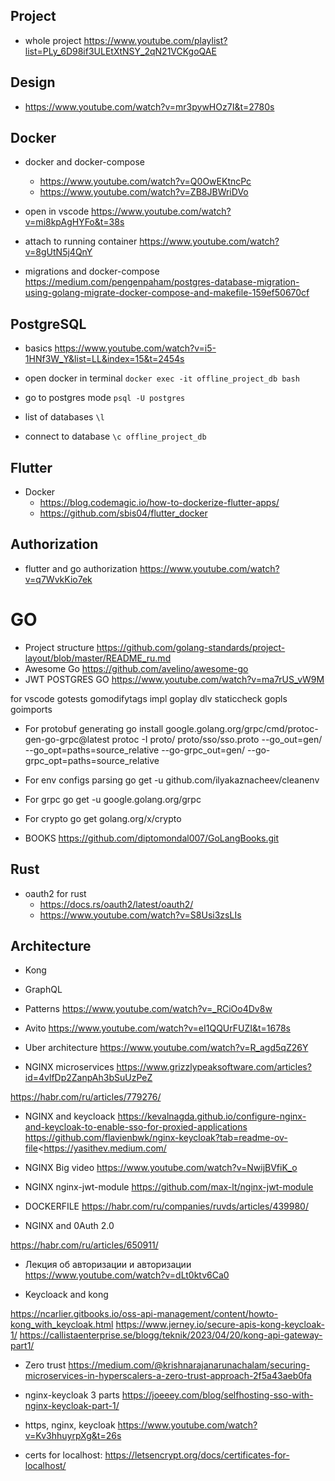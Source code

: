 ## Project

* whole project <https://www.youtube.com/playlist?list=PLy_6D98if3ULEtXtNSY_2qN21VCKgoQAE>

## Design

* <https://www.youtube.com/watch?v=mr3pywHOz7I&t=2780s>

## Docker

* docker and docker-compose
  * <https://www.youtube.com/watch?v=Q0OwEKtncPc>
  * <https://www.youtube.com/watch?v=ZB8JBWriDVo>
* open in vscode <https://www.youtube.com/watch?v=mi8kpAgHYFo&t=38s>
* attach to running container <https://www.youtube.com/watch?v=8gUtN5j4QnY>

* migrations and docker-compose <https://medium.com/pengenpaham/postgres-database-migration-using-golang-migrate-docker-compose-and-makefile-159ef50670cf>

## PostgreSQL

* basics <https://www.youtube.com/watch?v=i5-1HNf3W_Y&list=LL&index=15&t=2454s>

* open docker in terminal
```docker exec -it offline_project_db bash```

* go to postgres mode
```psql -U postgres```

* list of databases
```\l```

* connect to database
```\c offline_project_db```

## Flutter

* Docker
  * <https://blog.codemagic.io/how-to-dockerize-flutter-apps/>
  * <https://github.com/sbis04/flutter_docker>

## Authorization

* flutter and go authorization <https://www.youtube.com/watch?v=q7WvkKio7ek>

# GO

* Project structure <https://github.com/golang-standards/project-layout/blob/master/README_ru.md>
* Awesome Go <https://github.com/avelino/awesome-go>
* JWT POSTGRES GO <https://www.youtube.com/watch?v=ma7rUS_vW9M>

for vscode
  gotests
  gomodifytags
  impl
  goplay
  dlv
  staticcheck
  gopls
  goimports

* For protobuf generating
go install google.golang.org/grpc/cmd/protoc-gen-go-grpc@latest
protoc -I proto/ proto/sso/sso.proto --go_out=gen/ --go_opt=paths=source_relative --go-grpc_out=gen/ --go-grpc_opt=paths=source_relative

* For env configs parsing
go get -u github.com/ilyakaznacheev/cleanenv

* For grpc
go get -u google.golang.org/grpc

* For crypto
go get golang.org/x/crypto

* BOOKS
<https://github.com/diptomondal007/GoLangBooks.git>

## Rust

* oauth2 for rust
  * <https://docs.rs/oauth2/latest/oauth2/>
  * <https://www.youtube.com/watch?v=S8Usi3zsLIs>

## Architecture

* Kong
* GraphQL

* Patterns
<https://www.youtube.com/watch?v=_RCiOo4Dv8w>

* Avito
<https://www.youtube.com/watch?v=eI1QQUrFUZI&t=1678s>

* Uber architecture
<https://www.youtube.com/watch?v=R_agd5qZ26Y>

* NGINX microservices
<https://www.grizzlypeaksoftware.com/articles?id=4vlfDp2ZanpAh3bSuUzPeZ>

<https://habr.com/ru/articles/779276/>

* NGINX and keycloack
<https://kevalnagda.github.io/configure-nginx-and-keycloak-to-enable-sso-for-proxied-applications>
<https://github.com/flavienbwk/nginx-keycloak?tab=readme-ov-file><<https://yasithev.medium.com/>

* NGINX Big video
<https://www.youtube.com/watch?v=NwijBVfiK_o>

* NGINX nginx-jwt-module
<https://github.com/max-lt/nginx-jwt-module>

* DOCKERFILE
<https://habr.com/ru/companies/ruvds/articles/439980/>

* NGINX and 0Auth 2.0
<nginx-as-an-api-gateway-with-oauth-2-0-authorization-on-aws-4d7dbfe2a85b>

<https://habr.com/ru/articles/650911/>

* Лекция об авторизации и авторизации
<https://www.youtube.com/watch?v=dLt0ktv6Ca0>

* Keycloack and kong

<https://ncarlier.gitbooks.io/oss-api-management/content/howto-kong_with_keycloak.html>
<https://www.jerney.io/secure-apis-kong-keycloak-1/>
<https://callistaenterprise.se/blogg/teknik/2023/04/20/kong-api-gateway-part1/>

* Zero trust
<https://medium.com/@krishnarajanarunachalam/securing-microservices-in-hyperscalers-a-zero-trust-approach-2f5a43aeb0fa>

* nginx-keycloak 3 parts
<https://joeeey.com/blog/selfhosting-sso-with-nginx-keycloak-part-1/>

* https, nginx, keycloak
<https://www.youtube.com/watch?v=Kv3hhuyrpXg&t=26s>

* certs for localhost:
<https://letsencrypt.org/docs/certificates-for-localhost/>
